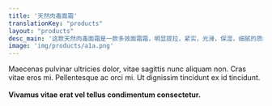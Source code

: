 ```yaml
---
title: '天然肉毒面霜'
translationKey: "products"
layout: "products"
desc_main: '这款天然肉毒面霜是一款多效面霜霜，明显提拉，紧实，光滑，保湿，细腻的质地，均匀的色调并增强光泽度和弹性感。 这款抗衰老面霜提供7个关键针对衰老迹象，包括细纹和皱纹，弹性丧失以及不均匀的色调和质地。'
image: 'img/products/a1a.png'
---
```


Maecenas pulvinar ultricies dolor, vitae sagittis nunc aliquam non. Cras vitae eros mi. Pellentesque ac orci mi. Ut dignissim tincidunt ex id tincidunt.
<br><br>
**Vivamus vitae erat vel tellus condimentum consectetur.**